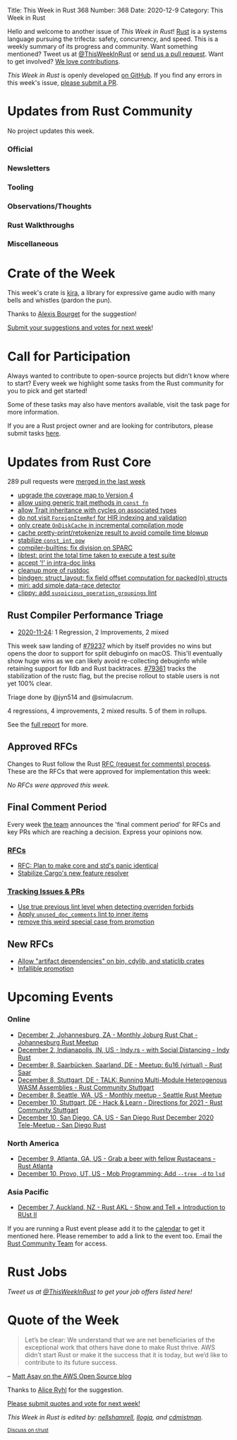 Title: This Week in Rust 368
Number: 368
Date: 2020-12-9
Category: This Week in Rust

Hello and welcome to another issue of *This Week in Rust*!
[Rust](http://rust-lang.org) is a systems language pursuing the trifecta: safety, concurrency, and speed.
This is a weekly summary of its progress and community.
Want something mentioned? Tweet us at [@ThisWeekInRust](https://twitter.com/ThisWeekInRust) or [send us a pull request](https://github.com/rust-lang/this-week-in-rust).
Want to get involved? [We love contributions](https://github.com/rust-lang/rust/blob/master/CONTRIBUTING.md).

*This Week in Rust* is openly developed [on GitHub](https://github.com/rust-lang/this-week-in-rust).
If you find any errors in this week's issue, [please submit a PR](https://github.com/rust-lang/this-week-in-rust/pulls).

# Updates from Rust Community

No project updates this week.

### Official

### Newsletters

### Tooling

### Observations/Thoughts

### Rust Walkthroughs

### Miscellaneous

# Crate of the Week

This week's crate is [kira](https://github.com/tesselode/kira), a library for expressive game audio with many bells and whistles (pardon the pun).

Thanks to [Alexis Bourget](https://users.rust-lang.org/t/crate-of-the-week/2704/849) for the suggestion!

[Submit your suggestions and votes for next week][submit_crate]!

[submit_crate]: https://users.rust-lang.org/t/crate-of-the-week/2704

# Call for Participation

Always wanted to contribute to open-source projects but didn't know where to start?
Every week we highlight some tasks from the Rust community for you to pick and get started!

Some of these tasks may also have mentors available, visit the task page for more information.

If you are a Rust project owner and are looking for contributors, please submit tasks [here][guidelines].

[guidelines]: https://users.rust-lang.org/t/twir-call-for-participation/4821

# Updates from Rust Core

289 pull requests were [merged in the last week][merged]

[merged]: https://github.com/search?q=is%3Apr+org%3Arust-lang+is%3Amerged+merged%3A2020-11-23..2020-11-30

* [upgrade the coverage map to Version 4](https://github.com/rust-lang/rust/pull/79365)
* [allow using generic trait methods in `const fn`](https://github.com/rust-lang/rust/pull/79287)
* [allow Trait inheritance with cycles on associated types](https://github.com/rust-lang/rust/pull/79209)
* [do not visit `ForeignItemRef` for HIR indexing and validation](https://github.com/rust-lang/rust/pull/79511)
* [only create `OnDiskCache` in incremental compilation mode](https://github.com/rust-lang/rust/pull/79216)
* [cache pretty-print/retokenize result to avoid compile time blowup](https://github.com/rust-lang/rust/pull/79338)
* [stabilize `const_int_pow`](https://github.com/rust-lang/rust/pull/76829)
* [compiler-builtins: fix division on SPARC](https://github.com/rust-lang/compiler-builtins/pull/393)
* [libtest: print the total time taken to execute a test suite](https://github.com/rust-lang/rust/pull/75752)
* [accept '!' in intra-doc links](https://github.com/rust-lang/rust/pull/79321)
* [cleanup more of rustdoc](https://github.com/rust-lang/rust/pull/79372)
* [bindgen: struct_layout: fix field offset computation for packed(n) structs](https://github.com/rust-lang/rust-bindgen/pull/1935)
* [miri: add simple data-race detector](https://github.com/rust-lang/miri/pull/1617)
* [clippy: add `suspicious_operation_groupings` lint](https://github.com/rust-lang/rust-clippy/pull/6086)

## Rust Compiler Performance Triage

* [2020-11-24](https://github.com/rust-lang/rustc-perf/blob/master/triage/2020-11-24.md):
1 Regression, 2 Improvements, 2 mixed

This week saw landing of [#79237](https://github.com/rust-lang/rust/pull/79237) which by itself provides no wins but opens the door to support for split debuginfo on macOS. This'll eventually show huge wins as we can likely avoid re-collecting debuginfo while retaining support for lldb and Rust backtraces. [#79361](https://github.com/rust-lang/rust/issues/79361) tracks the stabilization of the rustc flag, but the precise rollout to stable users is not yet 100% clear.

Triage done by @jyn514 and @simulacrum.

4 regressions, 4 improvements, 2 mixed results.
5 of them in rollups.

See the [full report](https://github.com/rust-lang/rustc-perf/blob/master/triage/2020-11-24.md) for more.

## Approved RFCs

Changes to Rust follow the Rust [RFC (request for comments) process](https://github.com/rust-lang/rfcs#rust-rfcs). These
are the RFCs that were approved for implementation this week:

*No RFCs were approved this week.*

## Final Comment Period

Every week [the team](https://www.rust-lang.org/team.html) announces the
'final comment period' for RFCs and key PRs which are reaching a
decision. Express your opinions now.


### [RFCs](https://github.com/rust-lang/rfcs/labels/final-comment-period)

* [RFC: Plan to make core and std's panic identical](https://github.com/rust-lang/rfcs/pull/3007)
* [Stabilize Cargo's new feature resolver](https://github.com/rust-lang/rfcs/pull/2957)

### [Tracking Issues & PRs](https://github.com/rust-lang/rust/labels/final-comment-period)

* [Use true previous lint level when detecting overriden forbids](https://github.com/rust-lang/rust/pull/78864)
* [Apply `unused_doc_comments` lint to inner items](https://github.com/rust-lang/rust/pull/78367)
* [remove this weird special case from promotion](https://github.com/rust-lang/rust/pull/78363)

## New RFCs

* [Allow "artifact dependencies" on bin, cdylib, and staticlib crates](https://github.com/rust-lang/rfcs/pull/3028)
* [Infallible promotion](https://github.com/rust-lang/rfcs/pull/3027)

# Upcoming Events

### Online
* [December 2, Johannesburg, ZA - Monthly Joburg Rust Chat - Johannesburg Rust Meetup](https://www.meetup.com/Johannesburg-Rust-Meetup/events/274734310/)
* [December 2, Indianapolis, IN, US - Indy.rs - with Social Distancing - Indy Rust](https://www.meetup.com/indyrs/events/jhfstrybcqbdb/)
* [December 8, Saarbücken, Saarland, DE - Meetup: 6u16 (virtual) - Rust Saar](https://www.meetup.com/de-DE/Rust-Saar/events/274592167)
* [December 8, Stuttgart, DE - TALK: Running Multi-Module Heterogenous WASM Assemblies - Rust Community Stuttgart](https://www.meetup.com/de-DE/Rust-Community-Stuttgart/events/274921745/)
* [December 8, Seattle, WA, US - Monthly meetup - Seattle Rust Meetup](https://www.meetup.com/Seattle-Rust-Meetup/events/gskksrybcqblb/)
* [December 10, Stuttgart, DE - Hack & Learn - Directions for 2021 - Rust Community Stuttgart](https://www.meetup.com/de-DE/Rust-Community-Stuttgart/events/274892215/)
* [December 10, San Diego, CA, US - San Diego Rust December 2020 Tele-Meetup - San Diego Rust](https://www.meetup.com/San-Diego-Rust/events/274757235/)

### North America
* [December 9, Atlanta, GA, US - Grab a beer with fellow Rustaceans - Rust Atlanta](https://www.meetup.com/Rust-ATL/events/qxqdgrybcqbmb/)
* [December 10, Provo, UT, US - Mob Programming: Add `--tree -d` to `lsd`](https://www.meetup.com/utah-rust/events/273530244/)

### Asia Pacific
* [December 7, Auckland, NZ - Rust AKL - Show and Tell + Introduction to RUst II](https://www.meetup.com/rust-akl/events/266876724/)

If you are running a Rust event please add it to the [calendar] to get
it mentioned here. Please remember to add a link to the event too.
Email the [Rust Community Team][community] for access.

[calendar]: https://www.google.com/calendar/embed?src=apd9vmbc22egenmtu5l6c5jbfc%40group.calendar.google.com
[community]: mailto:community-team@rust-lang.org

# Rust Jobs

*Tweet us at [@ThisWeekInRust](https://twitter.com/ThisWeekInRust) to get your job offers listed here!*

# Quote of the Week

> Let’s be clear: We understand that we are net beneficiaries of the exceptional work that others have done to make Rust thrive. AWS didn’t start Rust or make it the success that it is today, but we’d like to contribute to its future success.

– [Matt Asay on the AWS Open Source blog](https://aws.amazon.com/blogs/opensource/why-aws-loves-rust-and-how-wed-like-to-help/)

Thanks to [Alice Ryhl](https://users.rust-lang.org/t/twir-quote-of-the-week/328/969) for the suggestion.

[Please submit quotes and vote for next week!](https://users.rust-lang.org/t/twir-quote-of-the-week/328)

*This Week in Rust is edited by: [nellshamrell](https://github.com/nellshamrell), [llogiq](https://github.com/llogiq), and [cdmistman](https://github.com/cdmistman).*

<small>[Discuss on r/rust](https://www.reddit.com/r/rust/comments/k5nsab/this_week_in_rust_367/)</small>
